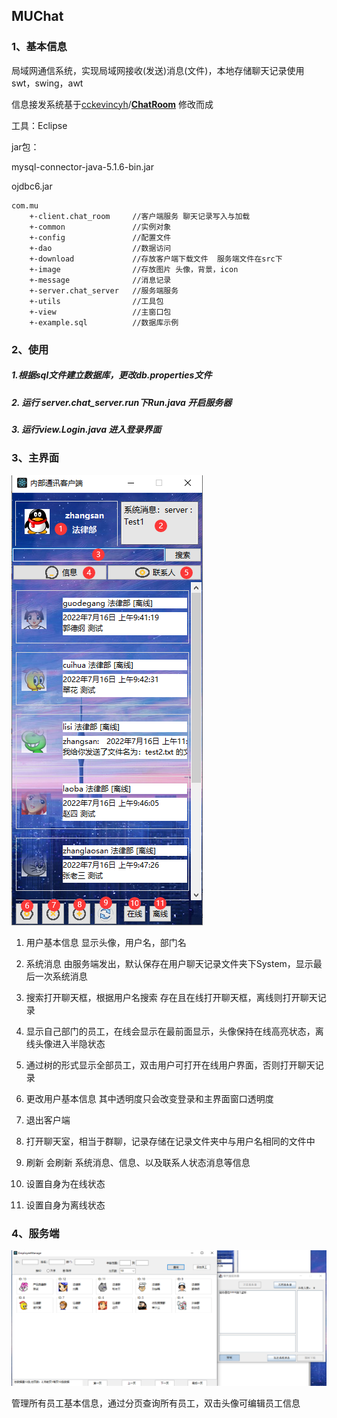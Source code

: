## MUChat

### 1、基本信息

局域网通信系统，实现局域网接收(发送)消息(文件)，本地存储聊天记录使用swt，swing，awt

信息接发系统基于[cckevincyh](https://github.com/cckevincyh)/**[ChatRoom](https://github.com/cckevincyh/ChatRoom)** 修改而成 

工具：Eclipse

jar包：

mysql-connector-java-5.1.6-bin.jar

ojdbc6.jar

```
com.mu   
    +-client.chat_room     //客户端服务 聊天记录写入与加载
    +-common               //实例对象
    +-config			   //配置文件
    +-dao				   //数据访问
    +-download			   //存放客户端下载文件	服务端文件在src下
    +-image				   //存放图片 头像，背景，icon
    +-message			   //消息记录	 
    +-server.chat_server   //服务端服务
    +-utils				   //工具包	
    +-view				   //主窗口包 	
  	+-example.sql          //数据库示例
```

### 2、使用

##### 1.根据sql文件建立数据库，更改db.properties文件

##### 2. 运行 server.chat_server.run下Run.java  开启服务器

##### 3. 运行view.Login.java 进入登录界面

### 3、主界面

![image-20220716161708252](assets/image-20220716161708252.png)



1. 用户基本信息  显示头像，用户名，部门名

2. 系统消息  由服务端发出，默认保存在用户聊天记录文件夹下System，显示最后一次系统消息

3. 搜索打开聊天框，根据用户名搜索  存在且在线打开聊天框，离线则打开聊天记录
4. 显示自己部门的员工，在线会显示在最前面显示，头像保持在线高亮状态，离线头像进入半隐状态
5. 通过树的形式显示全部员工，双击用户可打开在线用户界面，否则打开聊天记录
6. 更改用户基本信息 其中透明度只会改变登录和主界面窗口透明度
7. 退出客户端
8. 打开聊天室，相当于群聊，记录存储在记录文件夹中与用户名相同的文件中
9. 刷新 会刷新 系统消息、信息、以及联系人状态消息等信息
10. 设置自身为在线状态
11. 设置自身为离线状态

### 4、服务端

![image-20220716173546165](assets/image-20220716173546165.png)

管理所有员工基本信息，通过分页查询所有员工，双击头像可编辑员工信息